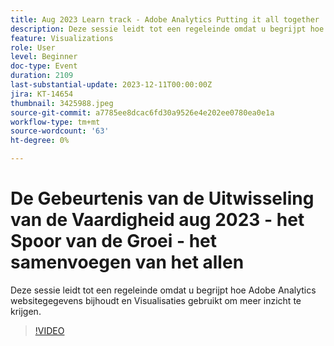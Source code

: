 ```yaml
---
title: Aug 2023 Learn track - Adobe Analytics Putting it all together
description: Deze sessie leidt tot een regeleinde omdat u begrijpt hoe Adobe Analytics websitegegevens bijhoudt en Visualisaties gebruikt om meer inzicht te krijgen.
feature: Visualizations
role: User
level: Beginner
doc-type: Event
duration: 2109
last-substantial-update: 2023-12-11T00:00:00Z
jira: KT-14654
thumbnail: 3425988.jpeg
source-git-commit: a7785ee8dcac6fd30a9526e4e202ee0780ea0e1a
workflow-type: tm+mt
source-wordcount: '63'
ht-degree: 0%

---
```



# De Gebeurtenis van de Uitwisseling van de Vaardigheid aug 2023 - het Spoor van de Groei - het samenvoegen van het allen

Deze sessie leidt tot een regeleinde omdat u begrijpt hoe Adobe Analytics websitegegevens bijhoudt en Visualisaties gebruikt om meer inzicht te krijgen.

>[!VIDEO](https://video.tv.adobe.com/v/3425988/?learn=on)
